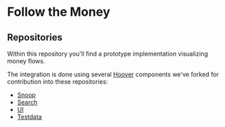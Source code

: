 # Follow the Money

## Repositories

Within this repository you'll find a prototype implementation visualizing money flows.

The integration is done using several [Hoover](https://github.com/hoover) components we've forked for contribution into
these repositories:

* [Snoop](https://github.com/DerSpiegel/snoop)
* [Search](https://github.com/DerSpiegel/search)
* [UI](https://github.com/DerSpiegel/ui)
* [Testdata](https://github.com/DerSpiegel/testdata)